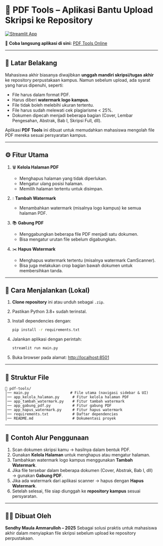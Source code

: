 # 📑 PDF Tools – Aplikasi Bantu Upload Skripsi ke Repository

[![Streamlit App](https://static.streamlit.io/badges/streamlit_badge_black_white.svg)](https://pdf-tools-s.streamlit.app/)

🔗 **Coba langsung aplikasi di sini:** [PDF Tools Online](https://pdf-tools-s.streamlit.app/)

---

## 📝 Latar Belakang

Mahasiswa akhir biasanya diwajibkan **unggah mandiri skripsi/tugas akhir** ke repository perpustakaan kampus.
Namun sebelum upload, ada syarat yang harus dipenuhi, seperti:

* File harus dalam format PDF.
* Harus diberi **watermark logo kampus**.
* File tidak boleh melebihi ukuran tertentu.
* File harus sudah melewati cek plagiarisme < 25%.
* Dokumen dipecah menjadi beberapa bagian (Cover, Lembar Pengesahan, Abstrak, Bab I, Skripsi Full, dll).

Aplikasi **PDF Tools** ini dibuat untuk memudahkan mahasiswa mengolah file PDF mereka sesuai persyaratan kampus.

---

## ⚙️ Fitur Utama

1. 🗑️ **Kelola Halaman PDF**

   * Menghapus halaman yang tidak diperlukan.
   * Mengatur ulang posisi halaman.
   * Memilih halaman tertentu untuk disimpan.

2. 💧 **Tambah Watermark**

   * Menambahkan watermark (misalnya logo kampus) ke semua halaman PDF.

3. 📚 **Gabung PDF**

   * Menggabungkan beberapa file PDF menjadi satu dokumen.
   * Bisa mengatur urutan file sebelum digabungkan.

4. ✂️ **Hapus Watermark**

   * Menghapus watermark tertentu (misalnya watermark CamScanner).
   * Bisa juga melakukan crop bagian bawah dokumen untuk membersihkan tanda.

---

## 🚀 Cara Menjalankan (Lokal)

1. **Clone repository** ini atau unduh sebagai `.zip`.
2. Pastikan Python 3.8+ sudah terinstal.
3. Install dependencies dengan:

   ```bash
   pip install -r requirements.txt
   ```
4. Jalankan aplikasi dengan perintah:

   ```bash
   streamlit run main.py
   ```
5. Buka browser pada alamat: [http://localhost:8501](http://localhost:8501)

---

## 📂 Struktur File

```
📑 pdf-tools/
│── main.py                   # File utama (navigasi sidebar & UI)
│── app_kelola_halaman.py      # Fitur kelola halaman PDF
│── app_tambah_watermark.py    # Fitur tambah watermark
│── app_gabung_pdf.py          # Fitur gabung PDF
│── app_hapus_watermark.py     # Fitur hapus watermark
│── requirements.txt           # Daftar dependencies
│── README.md                  # Dokumentasi proyek
```

---

## 🎯 Contoh Alur Penggunaan

1. Scan dokumen skripsi kamu → hasilnya dalam bentuk PDF.
2. Gunakan **Kelola Halaman** untuk menghapus atau mengatur halaman.
3. Tambahkan watermark logo kampus menggunakan **Tambah Watermark**.
4. Jika file tersebar dalam beberapa dokumen (Cover, Abstrak, Bab I, dll) → gunakan **Gabung PDF**.
5. Jika ada watermark dari aplikasi scanner → hapus dengan **Hapus Watermark**.
6. Setelah selesai, file siap diunggah ke **repository kampus** sesuai persyaratan.

---

## 👨‍💻 Dibuat Oleh

**Sendhy Maula Ammarulloh – 2025**
Sebagai solusi praktis untuk mahasiswa akhir dalam menyiapkan file skripsi sebelum upload ke repository perpustakaan.
